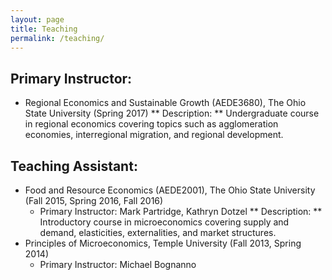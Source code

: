 ```yaml
---
layout: page
title: Teaching
permalink: /teaching/
---
```

## Primary Instructor:
* Regional Economics and Sustainable Growth (AEDE3680), The Ohio State University (Spring 2017)
	** Description: ** Undergraduate course in regional economics covering topics such as agglomeration economies, interregional migration, and regional development.

## Teaching Assistant: 
* Food and Resource Economics (AEDE2001), The Ohio State University (Fall 2015, Spring 2016, Fall 2016)
	* Primary Instructor: Mark Partridge, Kathryn Dotzel
	** Description: ** Introductory course in microeconomics covering supply and demand, elasticities, externalities, and market structures. 
* Principles of Microeconomics, Temple University (Fall 2013, Spring 2014)
	* Primary Instructor: Michael Bognanno